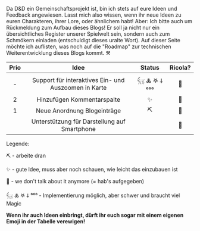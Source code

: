 Da D&D ein Gemeinschaftsprojekt ist, bin ich stets auf eure Ideen und Feedback angewiesen. Lasst mich also wissen, wenn ihr neue Ideen zu euren Charakteren, ihrer Lore, oder ähnlichem habt!
Aber: Ich bitte auch um Rückmeldung zum Aufbau dieses Blogs!
Er soll ja nicht nur ein übersichtliches Register unserer Spielwelt sein, sondern auch zum Schmökern einladen (entschuldigt dieses uralte Wort).
Auf dieser Seite möchte ich auflisten, was noch auf die "Roadmap" zur technischen Weiterentwicklung dieses Blogs kommt. ⚒️


| Prio |                         Idee                         |     Status      | Ricola? |
| :--: | :--------------------------------------------------: | :-------------: | :-----: |
|  -   | Support für interaktives Ein- und Auszoomen in Karte | 𓃶 🜏 𖤐 𐕣 ⁶⁶⁶ |   🗿    |
|  2   |              Hinzufügen Kommentarspalte              |        ✨        |   🗿    |
|  1   |             Neue Anordnung Blogeinträge              |       ⛏️        |   🗿    |
|      |     Unterstützung für Darstellung auf Smartphone     |                 |   🗿    |

Legende:

⛏️ - arbeite dran

✨ - gute Idee, muss aber noch schauen, wie leicht das einzubauen ist

👺 - we don't talk about it anymore (= hab's aufgegeben)

𓃶 🜏 𖤐 𐕣 ⁶⁶⁶ - Implementierung möglich, aber schwer und braucht viel Magic

**Wenn ihr auch Ideen einbringt, dürft ihr euch sogar mit einem eigenen Emoji in der Tabelle verewigen!**